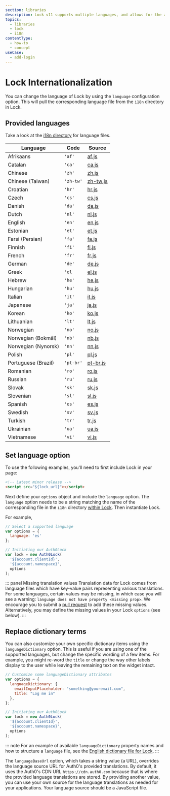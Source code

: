 ```yaml
---
section: libraries
description: Lock v11 supports multiple languages, and allows for the addition of other custom language files, as well as for customizing the values of specific pieces of text that are displayed in the Lock widget.
topics:
  - libraries
  - lock
  - i18n
contentType:
  - how-to
  - concept
useCase:
  - add-login
---
```

# Lock Internationalization

You can change the language of Lock by using the `language` configuration option. This will pull the corresponding language file from the `i18n` directory in Lock.

## Provided languages

Take a look at the [i18n directory](https://github.com/auth0/lock/blob/master/src/i18n/) for language files.

| Language | Code | Source |
|----------|------|--------|
| Afrikaans | `'af'` | [af.js](https://github.com/auth0/lock/blob/master/src/i18n/af.js) |
| Catalan | `'ca'` | [ca.js](https://github.com/auth0/lock/blob/master/src/i18n/ca.js) |
| Chinese | `'zh'` | [zh.js](https://github.com/auth0/lock/blob/master/src/i18n/zh.js) |
| Chinese (Taiwan) | `'zh-tw'` | [zh-tw.js](https://github.com/auth0/lock/blob/master/src/i18n/zh-tw.js) |
| Croatian | `'hr'` | [hr.js](https://github.com/auth0/lock/blob/master/src/i18n/hr.js) |
| Czech | `'cs'` | [cs.js](https://github.com/auth0/lock/blob/master/src/i18n/cs.js) |
| Danish | `'da'` | [da.js](https://github.com/auth0/lock/blob/master/src/i18n/da.js) |
| Dutch | `'nl'` | [nl.js](https://github.com/auth0/lock/blob/master/src/i18n/nl.js) |
| English | `'en'` | [en.js](https://github.com/auth0/lock/blob/master/src/i18n/en.js) |
| Estonian | `'et'` | [et.js](https://github.com/auth0/lock/blob/master/src/i18n/et.js) |
| Farsi (Persian) | `'fa'` | [fa.js](https://github.com/auth0/lock/blob/master/src/i18n/fa.js) |
| Finnish | `'fi'` | [fi.js](https://github.com/auth0/lock/blob/master/src/i18n/fi.js) |
| French | `'fr'` | [fr.js](https://github.com/auth0/lock/blob/master/src/i18n/fr.js) |
| German | `'de'` | [de.js](https://github.com/auth0/lock/blob/master/src/i18n/de.js) |
| Greek | `'el` | [el.js](https://github.com/auth0/lock/blob/master/src/i18n/el.js) |
| Hebrew | `'he'` | [he.js](https://github.com/auth0/lock/blob/master/src/i18n/he.js) |
| Hungarian | `'hu'` | [hu.js](https://github.com/auth0/lock/blob/master/src/i18n/hu.js) |
| Italian | `'it'` | [it.js](https://github.com/auth0/lock/blob/master/src/i18n/it.js) |
| Japanese | `'ja'` | [ja.js](https://github.com/auth0/lock/blob/master/src/i18n/ja.js) |
| Korean | `'ko'` | [ko.js](https://github.com/auth0/lock/blob/master/src/i18n/ko.js) |
| Lithuanian | `'lt'` | [lt.js](https://github.com/auth0/lock/blob/master/src/i18n/lt.js) |
| Norwegian | `'no'` | [no.js](https://github.com/auth0/lock/blob/master/src/i18n/no.js) |
| Norwegian (Bokmål) | `'nb'` | [nb.js](https://github.com/auth0/lock/blob/master/src/i18n/nb.js) |
| Norwegian (Nynorsk) | `'nn'` | [nn.js](https://github.com/auth0/lock/blob/master/src/i18n/nn.js) |
| Polish | `'pl'` | [pl.js](https://github.com/auth0/lock/blob/master/src/i18n/pl.js) |
| Portuguese (Brazil) | `'pt-br'` | [pt-br.js](https://github.com/auth0/lock/blob/master/src/i18n/pt-br.js) |
| Romanian | `'ro'` | [ro.js](https://github.com/auth0/lock/blob/master/src/i18n/ro.js) |
| Russian | `'ru'` | [ru.js](https://github.com/auth0/lock/blob/master/src/i18n/ru.js) |
| Slovak | `'sk'` | [sk.js](https://github.com/auth0/lock/blob/master/src/i18n/sk.js) |
| Slovenian | `'sl'` | [sl.js](https://github.com/auth0/lock/blob/master/src/i18n/sl.js) |
| Spanish | `'es'` | [es.js](https://github.com/auth0/lock/blob/master/src/i18n/es.js) |
| Swedish | `'sv'` | [sv.js](https://github.com/auth0/lock/blob/master/src/i18n/sv.js) |
| Turkish | `'tr'` | [tr.js](https://github.com/auth0/lock/blob/master/src/i18n/tr.js) |
| Ukrainian | `'ua'` | [ua.js](https://github.com/auth0/lock/blob/master/src/i18n/uk.js) |
| Vietnamese | `'vi'` | [vi.js](https://github.com/auth0/lock/blob/master/src/i18n/vi.js) |

## Set language option

To use the following examples, you'll need to first include Lock in your page:

```html
<!-- Latest minor release -->
<script src="${lock_url}"></script>
```

Next define your `options` object and include the `language` option. The `language` option needs to be a string matching the name of the corresponding file in the `i18n` directory [within Lock](https://github.com/auth0/lock/tree/master/src/i18n). Then instantiate Lock.

For example,

```js
// Select a supported language
var options = {
  language: 'es'
};

// Initiating our Auth0Lock
var lock = new Auth0Lock(
  '${account.clientId}',
  '${account.namespace}',
  options
);
```

::: panel Missing translation values
Translation data for Lock comes from language files which have key-value pairs representing various translations. For some languages, certain values may be missing, in which case you will see a warning: `language does not have property <missing prop>`. We encourage you to submit a [pull request](https://github.com/auth0/lock/tree/master/src/i18n) to add these missing values. Alternatively, you may define the missing values in your Lock `options` (see below).
:::

## Replace dictionary terms

You can also customize your own specific dictionary items using the `languageDictionary` option. This is useful if you are using one of the supported languages, but change the specific wording of a few items. For example, you might re-word the `title` or change the way other labels display to the user while leaving the remaining text on the widget intact.

```js
// Customize some languageDictionary attributes
var options = {
  languageDictionary: {
    emailInputPlaceholder: "something@youremail.com",
    title: "Log me in"
  },
};

// Initiating our Auth0Lock
var lock = new Auth0Lock(
  '${account.clientId}',
  '${account.namespace}',
  options
);
```

::: note
For an example of available `languageDictionary` property names and how to structure a `language` file, see the [English dictionary file for Lock](https://github.com/auth0/lock/blob/master/src/i18n/en.js).
:::

The `languageBaseUrl` option, which takes a string value (a URL), overrides the language source URL for Auth0's provided translations. By default, it uses the Auth0's CDN URL `https://cdn.auth0.com` because that is where the provided language translations are stored. By providing another value, you can use your own source for the language translations as needed for your applications. Your language source should be a JavaScript file.
